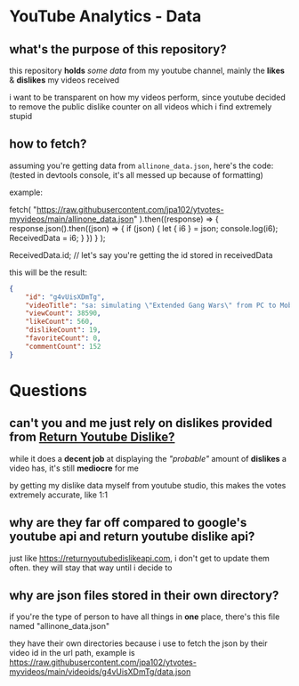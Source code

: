 # YouTube Analytics - Data

## what's the purpose of this repository?

this repository **holds** *some data* from my youtube channel, mainly the **likes** & **dislikes** my videos received

i want to be transparent on how my videos perform, since youtube decided to remove the public dislike counter on all videos which i find extremely stupid

## how to fetch?

assuming you're getting data from `allinone_data.json`, here's the code: (tested in devtools console, it's all messed up because of formatting)

example:

fetch(
	"https://raw.githubusercontent.com/jpa102/ytvotes-myvideos/main/allinone_data.json"
	).then((response) => {
		response.json().then((json) => {
			if (json) {
				let { i6 } = json;
				console.log(i6);
				ReceivedData = i6;
			}
		})
	}
);

ReceivedData.id; // let's say you're getting the id stored in receivedData

this will be the result:

```json
{
	"id": "g4vUisXDmTg",
	"videoTitle": "sa: simulating \"Extended Gang Wars\" from PC to Mobile (revised vid)",
	"viewCount": 38590,
	"likeCount": 560,
	"dislikeCount": 19,
	"favoriteCount": 0,
	"commentCount": 152
}
```

# Questions

## can't you and me just rely on dislikes provided from [Return Youtube Dislike?](https://returnyoutubedislike.com/)

while it does a **decent job** at displaying the *"probable"* amount of **dislikes** a video has, it's still **mediocre** for me

by getting my dislike data myself from youtube studio, this makes the votes extremely accurate, like 1:1

## why are they far off compared to google's youtube api and return youtube dislike api?

just like https://returnyoutubedislikeapi.com, i don't get to update them often. they will stay that way until i decide to

## why are json files stored in their own directory?

if you're the type of person to have all things in **one** place, there's this file named "allinone_data.json"

they have their own directories because i use to fetch the json by their video id in the url path, example is https://raw.githubusercontent.com/jpa102/ytvotes-myvideos/main/videoids/g4vUisXDmTg/data.json

